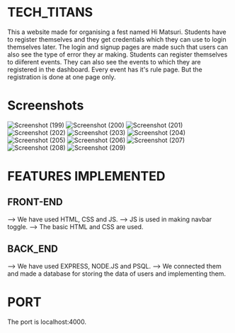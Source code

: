# TECH_TITANS

This a website made for organising a fest named Hi Matsuri. Students have to register themselves and they get credentials which they can use to login themselves later. The login and signup pages are made such that users can also see the type of error they ar making. Students can register themselves to diiferent events. They can also see the events to which they are registered in the dashboard. Every event has it's rule page. But the registration is done at one page only.

# Screenshots

![Screenshot (199)](https://user-images.githubusercontent.com/85741790/125415990-2c818822-77f8-4027-8d79-27958cfe578d.png)
![Screenshot (200)](https://user-images.githubusercontent.com/85741790/125416035-8515e34d-0ddc-4f3e-b43c-19aa355a27dc.png)
![Screenshot (201)](https://user-images.githubusercontent.com/85741790/125416040-aaa3b100-4837-4356-b410-e9c5d14103c6.png)
![Screenshot (202)](https://user-images.githubusercontent.com/85741790/125416043-d7c61e26-8a50-423d-8c86-acf6a44a46ca.png)
![Screenshot (203)](https://user-images.githubusercontent.com/85741790/125416047-c5494201-8d3d-4989-b3b4-9868607e53e2.png)
![Screenshot (204)](https://user-images.githubusercontent.com/85741790/125416051-0c88df63-8f07-4455-94ba-ed742fb1c888.png)
![Screenshot (205)](https://user-images.githubusercontent.com/85741790/125416055-8b8bd5ce-11af-45d5-a018-5f95002f21b7.png)
![Screenshot (206)](https://user-images.githubusercontent.com/85741790/125416061-c36bf70e-21e9-4b1b-b902-1bd441b310fc.png)
![Screenshot (207)](https://user-images.githubusercontent.com/85741790/125416066-70d7f561-dcce-4a86-b5ba-67cd3c604f7c.png)
![Screenshot (208)](https://user-images.githubusercontent.com/85741790/125416069-b159939a-fef3-45c8-880a-1c5588269b65.png)
![Screenshot (209)](https://user-images.githubusercontent.com/85741790/125416073-84c37ea3-c919-43c5-9f64-577e34ffa4e8.png)


# FEATURES IMPLEMENTED

## FRONT-END

--> We have used HTML, CSS and JS.
--> JS is used in making navbar toggle.
--> The basic HTML and CSS are used.

## BACK_END

--> We have used EXPRESS, NODE.JS and PSQL.
--> We connected them and made a database for storing the data of users and implementing them.

# PORT

The port is localhost:4000.
